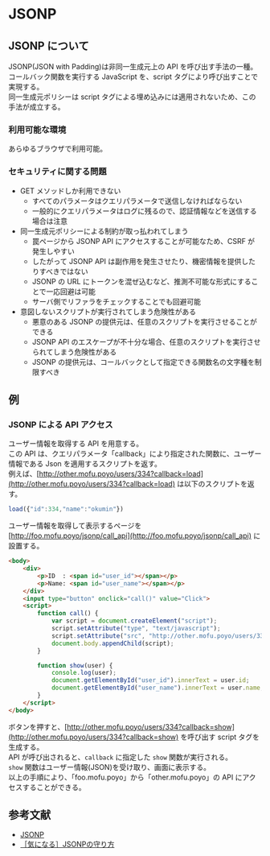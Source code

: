 # JSONP

## JSONP について

JSONP(JSON with Padding)は非同一生成元上の API を呼び出す手法の一種。  
コールバック関数を実行する JavaScript を、script タグにより呼び出すことで実現する。  
同一生成元ポリシーは script タグによる埋め込みには適用されないため、この手法が成立する。  

### 利用可能な環境

あらゆるブラウザで利用可能。

### セキュリティに関する問題

* GET メソッドしか利用できない
    * すべてのパラメータはクエリパラメータで送信しなければならない
    * 一般的にクエリパラメータはログに残るので、認証情報などを送信する場合は注意
* 同一生成元ポリシーによる制約が取っ払われてしまう
    * 罠ページから JSONP API にアクセスすることが可能なため、CSRF が発生しやすい
    * したがって JSONP API は副作用を発生させたり、機密情報を提供したりすべきではない
    * JSONP の URL にトークンを混ぜ込むなど、推測不可能な形式にすることで一応回避は可能
    * サーバ側でリファラをチェックすることでも回避可能
* 意図しないスクリプトが実行されてしまう危険性がある
    * 悪意のある JSONP の提供元は、任意のスクリプトを実行させることができる
    * JSONP API のエスケープが不十分な場合、任意のスクリプトを実行させられてしまう危険性がある
    * JSONP の提供元は、コールバックとして指定できる関数名の文字種を制限すべき

## 例

### JSONP による API アクセス

ユーザー情報を取得する API を用意する。  
この API は、クエリパラメータ「callback」により指定された関数に、ユーザー情報である Json を適用するスクリプトを返す。  
例えば、[http://other.mofu.poyo/users/334?callback=load](http://other.mofu.poyo/users/334?callback=load) は以下のスクリプトを返す。

```javascript
load({"id":334,"name":"okumin"})
```

ユーザー情報を取得して表示するページを [http://foo.mofu.poyo/jsonp/call_api](http://foo.mofu.poyo/jsonp/call_api) に設置する。  

```html
<body>
    <div>
        <p>ID  : <span id="user_id"></span></p>
        <p>Name: <span id="user_name"></span></p>
    </div>
    <input type="button" onclick="call()" value="Click">
    <script>
        function call() {
            var script = document.createElement("script");
            script.setAttribute("type", "text/javascript");
            script.setAttribute("src", "http://other.mofu.poyo/users/334?callback=show");
            document.body.appendChild(script);
        }

        function show(user) {
            console.log(user);
            document.getElementById("user_id").innerText = user.id;
            document.getElementById("user_name").innerText = user.name;
        }
    </script>
</body>
```

ボタンを押すと、[http://other.mofu.poyo/users/334?callback=show](http://other.mofu.poyo/users/334?callback=show) を呼び出す script タグを生成する。  
API が呼び出されると、`callback` に指定した `show` 関数が実行される。  
`show` 関数はユーザー情報(JSON)を受け取り、画面に表示する。  
以上の手順により、「foo.mofu.poyo」から「other.mofu.poyo」の API にアクセスすることができる。

## 参考文献

* [JSONP](https://ja.wikipedia.org/wiki/JSONP)
* [［気になる］JSONPの守り方](http://www.atmarkit.co.jp/ait/articles/0908/10/news087.html)
